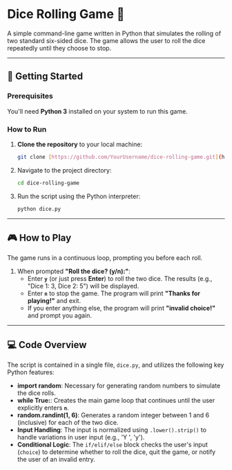 # Dice Rolling Game 🎲

A simple command-line game written in Python that simulates the rolling of two standard six-sided dice. The game allows the user to roll the dice repeatedly until they choose to stop.

---

## 🚀 Getting Started

### Prerequisites

You'll need **Python 3** installed on your system to run this game.

### How to Run

1.  **Clone the repository** to your local machine:

    ```bash
    git clone [https://github.com/YourUsername/dice-rolling-game.git](https://github.com/YourUsername/dice-rolling-game.git)
    ```

2.  Navigate to the project directory:

    ```bash
    cd dice-rolling-game
    ```

3.  Run the script using the Python interpreter:

    ```bash
    python dice.py
    ```

---

## 🎮 How to Play

The game runs in a continuous loop, prompting you before each roll.

1.  When prompted **"Roll the dice? (y/n):"**:
    * Enter **`y`** (or just press **Enter**) to roll the two dice. The results (e.g., "Dice 1: 3, Dice 2: 5") will be displayed.
    * Enter **`n`** to stop the game. The program will print **"Thanks for playing!"** and exit.
    * If you enter anything else, the program will print **"invalid choice!"** and prompt you again.

---

## 💻 Code Overview

The script is contained in a single file, `dice.py`, and utilizes the following key Python features:

* **import random**: Necessary for generating random numbers to simulate the dice rolls.
* **while True:**: Creates the main game loop that continues until the user explicitly enters **`n`**.
* **random.randint(1, 6)**: Generates a random integer between 1 and 6 (inclusive) for each of the two dice.
* **Input Handling**: The input is normalized using `.lower().strip()` to handle variations in user input (e.g., 'Y ', 'y').
* **Conditional Logic**: The `if/elif/else` block checks the user's input (`choice`) to determine whether to roll the dice, quit the game, or notify the user of an invalid entry.
